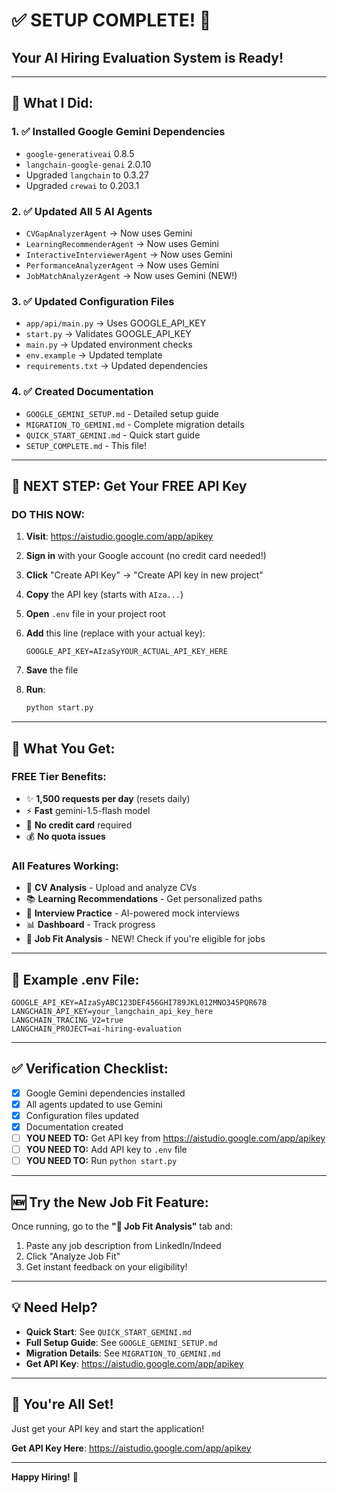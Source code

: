 # ✅ SETUP COMPLETE! 🎉

## Your AI Hiring Evaluation System is Ready!

---

## 🎯 What I Did:

### 1. ✅ Installed Google Gemini Dependencies
- `google-generativeai` 0.8.5
- `langchain-google-genai` 2.0.10
- Upgraded `langchain` to 0.3.27
- Upgraded `crewai` to 0.203.1

### 2. ✅ Updated All 5 AI Agents
- `CVGapAnalyzerAgent` → Now uses Gemini
- `LearningRecommenderAgent` → Now uses Gemini
- `InteractiveInterviewerAgent` → Now uses Gemini
- `PerformanceAnalyzerAgent` → Now uses Gemini
- `JobMatchAnalyzerAgent` → Now uses Gemini (NEW!)

### 3. ✅ Updated Configuration Files
- `app/api/main.py` → Uses GOOGLE_API_KEY
- `start.py` → Validates GOOGLE_API_KEY
- `main.py` → Updated environment checks
- `env.example` → Updated template
- `requirements.txt` → Updated dependencies

### 4. ✅ Created Documentation
- `GOOGLE_GEMINI_SETUP.md` - Detailed setup guide
- `MIGRATION_TO_GEMINI.md` - Complete migration details
- `QUICK_START_GEMINI.md` - Quick start guide
- `SETUP_COMPLETE.md` - This file!

---

## 🚀 NEXT STEP: Get Your FREE API Key

### **DO THIS NOW:**

1. **Visit**: https://aistudio.google.com/app/apikey
2. **Sign in** with your Google account (no credit card needed!)
3. **Click** "Create API Key" → "Create API key in new project"
4. **Copy** the API key (starts with `AIza...`)

5. **Open** `.env` file in your project root
6. **Add** this line (replace with your actual key):
   ```
   GOOGLE_API_KEY=AIzaSyYOUR_ACTUAL_API_KEY_HERE
   ```
7. **Save** the file

8. **Run**:
   ```bash
   python start.py
   ```

---

## 🎁 What You Get:

### **FREE Tier Benefits:**
- ✨ **1,500 requests per day** (resets daily)
- ⚡ **Fast** gemini-1.5-flash model
- 🚫 **No credit card** required
- 💰 **No quota issues**

### **All Features Working:**
- 📄 **CV Analysis** - Upload and analyze CVs
- 📚 **Learning Recommendations** - Get personalized paths
- 🎤 **Interview Practice** - AI-powered mock interviews
- 📊 **Dashboard** - Track progress
- 🎯 **Job Fit Analysis** - NEW! Check if you're eligible for jobs

---

## 📝 Example .env File:

```env
GOOGLE_API_KEY=AIzaSyABC123DEF456GHI789JKL012MNO345PQR678
LANGCHAIN_API_KEY=your_langchain_api_key_here
LANGCHAIN_TRACING_V2=true
LANGCHAIN_PROJECT=ai-hiring-evaluation
```

---

## ✅ Verification Checklist:

- [x] Google Gemini dependencies installed
- [x] All agents updated to use Gemini
- [x] Configuration files updated
- [x] Documentation created
- [ ] **YOU NEED TO:** Get API key from https://aistudio.google.com/app/apikey
- [ ] **YOU NEED TO:** Add API key to `.env` file
- [ ] **YOU NEED TO:** Run `python start.py`

---

## 🆕 Try the New Job Fit Feature:

Once running, go to the **"🎯 Job Fit Analysis"** tab and:
1. Paste any job description from LinkedIn/Indeed
2. Click "Analyze Job Fit"
3. Get instant feedback on your eligibility!

---

## 💡 Need Help?

- **Quick Start**: See `QUICK_START_GEMINI.md`
- **Full Setup Guide**: See `GOOGLE_GEMINI_SETUP.md`
- **Migration Details**: See `MIGRATION_TO_GEMINI.md`
- **Get API Key**: https://aistudio.google.com/app/apikey

---

## 🎊 You're All Set!

Just get your API key and start the application!

**Get API Key Here**: https://aistudio.google.com/app/apikey

---

**Happy Hiring!** 🚀

